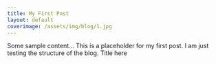 ```yaml
---
title: My First Post
layout: default
coverimage: /assets/img/blog/1.jpg
---
```


Some sample content...
This is a placeholder for my first post. 
I am just testing the structure of the blog. 
Title here